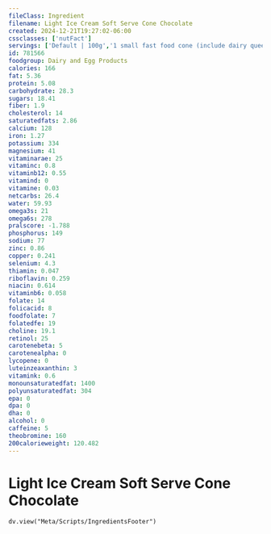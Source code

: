 ```yaml
---
fileClass: Ingredient
filename: Light Ice Cream Soft Serve Cone Chocolate
created: 2024-12-21T19:27:02-06:00
cssclasses: ['nutFact']
servings: ['Default | 100g','1 small fast food cone (include dairy queen) | 142','1 large fast food cone (include dairy queen) | 284','1 mcdonald's cone | 90','1 mcdonald's kiddie cone | 29','1 medium fast food cone (include dairy queen) | 198','1 child fast food cone (include dairy queen) | 86']
id: 781566
foodgroup: Dairy and Egg Products 
calories: 166
fat: 5.36
protein: 5.08
carbohydrate: 28.3
sugars: 18.41
fiber: 1.9
cholesterol: 14
saturatedfats: 2.86
calcium: 128
iron: 1.27
potassium: 334
magnesium: 41
vitaminarae: 25
vitaminc: 0.8
vitaminb12: 0.55
vitamind: 0
vitamine: 0.03
netcarbs: 26.4
water: 59.93
omega3s: 21
omega6s: 278
pralscore: -1.788
phosphorus: 149
sodium: 77
zinc: 0.86
copper: 0.241
selenium: 4.3
thiamin: 0.047
riboflavin: 0.259
niacin: 0.614
vitaminb6: 0.058
folate: 14
folicacid: 8
foodfolate: 7
folatedfe: 19
choline: 19.1
retinol: 25
carotenebeta: 5
carotenealpha: 0
lycopene: 0
luteinzeaxanthin: 3
vitamink: 0.6
monounsaturatedfat: 1400
polyunsaturatedfat: 304
epa: 0
dpa: 0
dha: 0
alcohol: 0
caffeine: 5
theobromine: 160
200calorieweight: 120.482
---
```


# Light Ice Cream Soft Serve Cone Chocolate

```dataviewjs
dv.view("Meta/Scripts/IngredientsFooter")
```